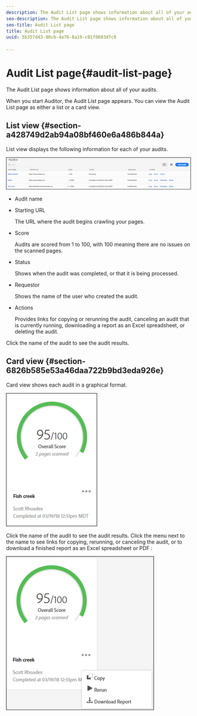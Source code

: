 ```yaml
---
description: The Audit List page shows information about all of your audits.
seo-description: The Audit List page shows information about all of your audits.
seo-title: Audit List page
title: Audit List page
uuid: 5b357dd3-80cb-4a76-8a19-c01f0603dfc0

---
```


# Audit List page{#audit-list-page}

The Audit List page shows information about all of your audits.

When you start Auditor, the Audit List page appears. You can view the Audit List page as either a list or a card view.

## List view {#section-a428749d2ab94a08bf460e6a486b844a}

List view displays the following information for each of your audits.

![](assets/audit-list.png)

* Audit name 
* Starting URL

  The URL where the audit begins crawling your pages. 
* Score

  Audits are scored from 1 to 100, with 100 meaning there are no issues on the scanned pages. 
* Status

  Shows when the audit was completed, or that it is being processed. 
* Requestor

  Shows the name of the user who created the audit. 
* Actions

  Provides links for copying or rerunning the audit, canceling an audit that is currently running, downloading a report as an Excel spreadsheet, or deleting the audit.

Click the name of the audit to see the audit results.

## Card view {#section-6826b585e53a46daa722b9bd3eda926e}

Card view shows each audit in a graphical format.

![](assets/card.png)

Click the name of the audit to see the audit results. Click the menu next to the name to see links for copying, rerunning, or canceling the audit, or to download a finished report as an Excel spreadsheet or PDF :

![](assets/card-menu.png)

